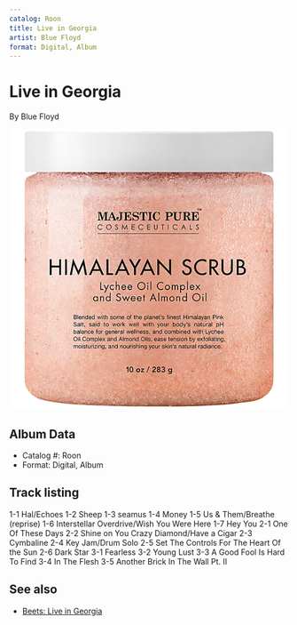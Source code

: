 ```yaml
---
catalog: Roon
title: Live in Georgia
artist: Blue Floyd
format: Digital, Album
---
```


# Live in Georgia

By Blue Floyd

![](../../assets/albumcovers/Blue_Floyd-Live_in_Georgia.png)

## Album Data

- Catalog #: Roon
- Format: Digital, Album


## Track listing


1-1 Hal/Echoes
1-2 Sheep
1-3 seamus
1-4 Money
1-5 Us & Them/Breathe (reprise)
1-6 Interstellar Overdrive/Wish You Were Here
1-7 Hey You
2-1 One Of These Days
2-2 Shine on You Crazy Diamond/Have a Cigar
2-3 Cymbaline
2-4 Key Jam/Drum Solo
2-5 Set The Controls For The Heart Of the Sun
2-6 Dark Star
3-1 Fearless
3-2 Young Lust
3-3 A Good Fool Is Hard To Find
3-4 In The Flesh
3-5 Another Brick In The Wall Pt. II


## See also

- [Beets: Live in Georgia](../../Beets/Blue_Floyd/Live_in_Georgia.md)
